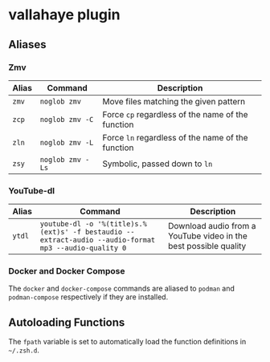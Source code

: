 # vallahaye plugin

## Aliases

### Zmv

| Alias | Command          | Description                                       |
|-------|------------------|---------------------------------------------------|
| `zmv` | `noglob zmv`     | Move files matching the given pattern             |
| `zcp` | `noglob zmv -C`  | Force `cp` regardless of the name of the function |
| `zln` | `noglob zmv -L`  | Force `ln` regardless of the name of the function |
| `zsy` | `noglob zmv -Ls` | Symbolic, passed down to `ln`                     |

### YouTube-dl

| Alias  | Command | Description |
|--------|---------|-------------|
| `ytdl` | `youtube-dl -o '%(title)s.%(ext)s' -f bestaudio --extract-audio --audio-format mp3 --audio-quality 0` | Download audio from a YouTube video in the best possible quality |

### Docker and Docker Compose

The `docker` and `docker-compose` commands are aliased to `podman` and `podman-compose`
respectively if they are installed.

## Autoloading Functions

The `fpath` variable is set to automatically load the function definitions in `~/.zsh.d`.
